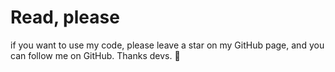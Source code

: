 # Read, please

if you want to use my code, please leave a star on my GitHub page, and you can follow me on GitHub.
Thanks devs. 🚀